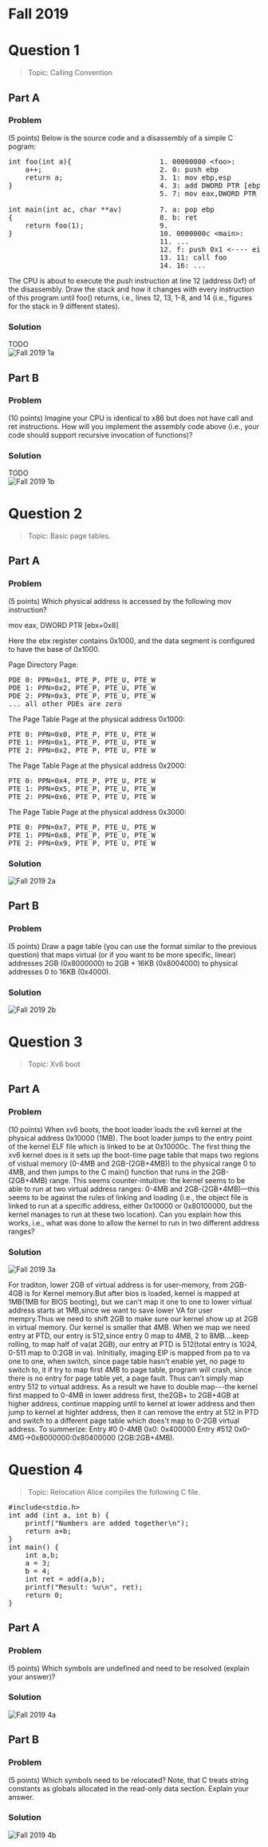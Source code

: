 # Fall 2019
# Question 1  
> Topic: Calling Convention
## Part A
### Problem
(5 points) Below is the source code and a disassembly of a simple C pogram:
<pre>
int foo(int a){                     1. 00000000 &ltfoo&gt:
    a++;                            2. 0: push ebp
    return a;                       3. 1: mov ebp,esp
}                                   4. 3: add DWORD PTR [ebp+0x8],0x1
                                    5. 7: mov eax,DWORD PTR [ebp+0x8]

int main(int ac, char **av)         7. a: pop ebp
{                                   8. b: ret
    return foo(1);                  9.
}                                   10. 0000000c &ltmain&gt:
                                    11. ...
                                    12. f: push 0x1 <---- eip
                                    13. 11: call foo
                                    14. 16: ...
</pre>
The CPU is about to execute the push instruction at line 12 (address 0xf) of the disassembly. Draw the stack and how it changes with every instruction of this program until
foo() returns, i.e., lines 12, 13, 1-8, and 14 (i.e., figures for the stack in 9 different states).
### Solution
TODO  
![Fall 2019 1a](../img/F20191a_11-10.png)  
## Part B
### Problem
(10 points) Imagine your CPU is identical to x86 but does not have call and ret instructions. How will you implement the assembly code above (i.e., your code should support
recursive invocation of functions)?
### Solution
TODO  
![Fall 2019 1b](../img/F20191b_11-10.png)  

# Question 2
> Topic: Basic page tables.
## Part A
### Problem
(5 points) Which physical address is accessed by the following mov instruction?  
  
mov eax, DWORD PTR [ebx+0x8]  
  
Here the ebx register contains 0x1000, and the data segment is configured to have the base
of 0x1000.  

Page Directory Page:
<pre>
PDE 0: PPN=0x1, PTE_P, PTE_U, PTE_W
PDE 1: PPN=0x2, PTE_P, PTE_U, PTE_W
PDE 2: PPN=0x3, PTE_P, PTE_U, PTE_W
... all other PDEs are zero
</pre>
The Page Table Page at the physical address 0x1000:
<pre>
PTE 0: PPN=0x0, PTE_P, PTE_U, PTE_W
PTE 1: PPN=0x1, PTE_P, PTE_U, PTE_W
PTE 2: PPN=0x2, PTE_P, PTE_U, PTE_W
</pre>
The Page Table Page at the physical address 0x2000:
<pre>
PTE 0: PPN=0x4, PTE_P, PTE_U, PTE_W
PTE 1: PPN=0x5, PTE_P, PTE_U, PTE_W
PTE 2: PPN=0x6, PTE_P, PTE_U, PTE_W
</pre>
The Page Table Page at the physical address 0x3000:
<pre>
PTE 0: PPN=0x7, PTE_P, PTE_U, PTE_W
PTE 1: PPN=0x8, PTE_P, PTE_U, PTE_W
PTE 2: PPN=0x9, PTE_P, PTE_U, PTE_W
</pre>
### Solution
![Fall 2019 2a](../img/F20192a_11-10.png)   
## Part B
### Problem
(5 points) Draw a page table (you can use the format similar to the previous question)
that maps virtual (or if you want to be more specific, linear) addresses 2GB (0x8000000)
to 2GB + 16KB (0x8004000) to physical addresses 0 to 16KB (0x4000).
### Solution
![Fall 2019 2b](../img/F20192b_11-10.png)
  

  

# Question 3
> Topic: Xv6 boot
## Part A
### Problem
(10 points) When xv6 boots, the boot loader loads the xv6 kernel at the physical address
0x10000 (1MB). The boot loader jumps to the entry point of the kernel ELF file which is
linked to be at 0x10000c. The first thing the xv6 kernel does is it sets up the boot-time
page table that maps two regions of vistual memory (0-4MB and 2GB-(2GB+4MB)) to
the physical range 0 to 4MB, and then jumps to the C main() function that runs in the
2GB-(2GB+4MB) range. This seems counter-intuitive: the kernel seems to be able to run
at two virtual address ranges: 0-4MB and 2GB-(2GB+4MB)—this seems to be against
the rules of linking and loading (i.e., the object file is linked to run at a specific address,
either 0x10000 or 0x80100000, but the kernel manages to run at these two location).
Can you explain how this works, i.e., what was done to allow the kernel to run in two
different address ranges?
### Solution
![Fall 2019 3a](../img/F20193a_11-10.png)
  
For traditon, lower 2GB of virtual address is for user-memory, from 2GB-4GB is for Kernel memory.But after bios is loaded, kernel is mapped at 1MB(1MB for BIOS booting), but we can't map it one to one to lower virtual address starts at 1MB,since we want to save lower VA for user mempry.Thus we need to shift 2GB to make sure our kernel show up at 2GB in virtual memory. Our kernel is smaller that 4MB. When we map we need entry at PTD, our entry is 512,since entry 0 map to 4MB, 2 to 8MB....keep rolling, to map half of va(at 2GB), our entry at PTD is 512(total entry is 1024, 0-511 map to 0:2GB in va).   InInitially, imaging EIP is mapped from pa to va one to one, when switch, since page table hasn't enable yet, no page to switch to, it if try to map first 4MB to page table, program will crash, since there is no entry for page table yet, a page fault. Thus can't simply map entry 512 to virtual address. As a result we have to double map---the kernel first mapped to 0-4MB in lower address first, the2GB+ to 2GB+4GB at higher address, continue mapping until to kernel at lower address and then jump to kernel at highter address, then it can remove the entry at 512 in PTD and switch to a different page table which does't map to 0-2GB virtual address.
 To summerize:
 Entry #0 0-4MB 0x0: 0x400000
 Entry #512 0x0-4MG->0x8000000:0x80400000 (2GB:2GB+4MB).
 
  
# Question 4
> Topic: Relocation
Alice compiles the following C file.
<pre>
#include&ltstdio.h&gt
int add (int a, int b) {
    printf("Numbers are added together\n");
    return a+b;
}
int main() {
    int a,b;
    a = 3;
    b = 4;
    int ret = add(a,b);
    printf("Result: %u\n", ret);
    return 0;
}
</pre>
## Part A
### Problem
(5 points) Which symbols are undefined and need to be resolved (explain your answer)?
### Solution
![Fall 2019 4a](../img/F20194a_11-10.png) 


## Part B
### Problem
(5 points) Which symbols need to be relocated? Note, that C treats string constants as
globals allocated in the read-only data section. Explain your answer.
### Solution
![Fall 2019 4b](../img/F20194b_11-10.png)
